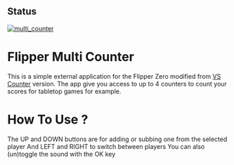 ## Status

[![multi_counter](https://catalog.flipperzero.one/application/multi_counter/widget)](https://catalog.flipperzero.one/application/multi_counter/page)

# Flipper Multi Counter
This is a simple external application for the Flipper Zero modified from [VS Counter](https://github.com/JadePossible/Flipper-Versus-Counter) version.
The app give you access to up to 4 counters to count your scores for tabletop games for example.

# How To Use ?
The UP and DOWN buttons are for adding or subbing one from the selected player
And LEFT and RIGHT to switch between players
You can also (un)toggle the sound with the OK key
